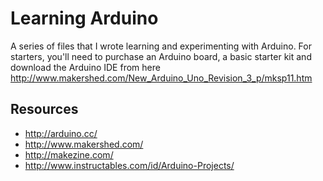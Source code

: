 Learning Arduino
================

A series of files that I wrote learning and experimenting with Arduino. For
starters, you'll need to purchase an Arduino board, a basic starter kit and download
the Arduino IDE from here http://www.makershed.com/New_Arduino_Uno_Revision_3_p/mksp11.htm


Resources
--------
 * http://arduino.cc/
 * http://www.makershed.com/
 * http://makezine.com/
 * http://www.instructables.com/id/Arduino-Projects/

